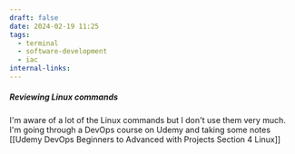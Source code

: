 ```yaml
---
draft: false
date: 2024-02-19 11:25
tags:
  - terminal
  - software-development
  - iac
internal-links:
---
```

##### Reviewing Linux commands
I'm aware of a lot of the Linux commands but I don't use them very much. I'm going through a DevOps course on Udemy and taking some notes [[Udemy DevOps Beginners to Advanced with Projects Section 4 Linux]]





